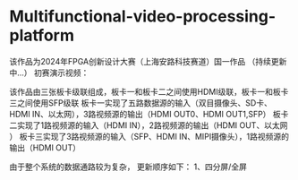 # Multifunctional-video-processing-platform
该作品为2024年FPGA创新设计大赛（上海安路科技赛道）国一作品 （持续更新中...）
初赛演示视频：

该作品由三张板卡级联组成，板卡一和板卡二之间使用HDMI级联，板卡一和板卡三之间使用SFP级联
板卡一实现了五路数据源的输入（双目摄像头、SD卡、HDMI IN、以太网），3路视频源的输出（HDMI OUT0、HDMI OUT1,SFP）
板卡二实现了1路视频源的输入（HDMI IN），2路视频源的输出（HDMI OUT、以太网 ）
板卡三实现了3路视频源的输入（SFP、HDMI IN、MIPI摄像头），1路视频源的输出（HDMI OUT）


由于整个系统的数据通路较为复杂，
更新顺序如下：
1、四分屏/全屏




